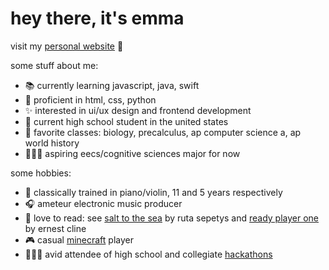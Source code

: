# hey there, it's emma
visit my [personal website](https://ehuang.dev) 🎊

some stuff about me:
- 📚 currently learning javascript, java, swift
- 💎 proficient in html, css, python
- ✨ interested in ui/ux design and frontend development
- 🏫 current high school student in the united states
- 🔬 favorite classes: biology, precalculus, ap computer science a, ap world history
- 👩🏻‍🎓 aspiring eecs/cognitive sciences major for now

some hobbies:
- 🎹 classically trained in piano/violin, 11 and 5 years respectively
- 🎧 ameteur electronic music producer
- 📖 love to read: see [salt to the sea](https://en.wikipedia.org/wiki/Salt_to_the_Sea) by ruta sepetys and [ready player one](https://en.wikipedia.org/wiki/Ready_Player_One) by ernest cline
- 🎮 casual [minecraft](https://www.minecraft.net/en-us/) player
- 👩🏻‍💻 avid attendee of high school and collegiate [hackathons](https://devpost.com/aecyi)

